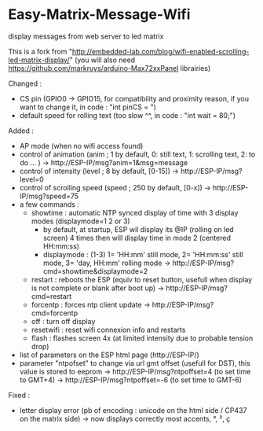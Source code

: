 # Easy-Matrix-Message-Wifi
display messages from web server to led matrix

This is a fork from "http://embedded-lab.com/blog/wifi-enabled-scrolling-led-matrix-display/"
(you will also need https://github.com/markruys/arduino-Max72xxPanel librairies)

Changed : 
- CS pin (GPIO0 -> GPIO15, for compatibility and proximity reason, if you want to change it, in code : "int pinCS = ")
- default speed for rolling text (too slow ^^, in code : "int wait = 80;")

Added : 
- AP mode (when no wifi access found)
- control of animation (anim ; 1 by default, 0: still text, 1: scrolling text, 2: to do ... )
	-> http://ESP-IP/msg?anim=1&msg=message 
- control of intensity (level ; 8 by default, [0-15])
	-> http://ESP-IP/msg?level=0
- control of scrolling speed (speed ; 250 by default, [0-x])
	-> http://ESP-IP/msg?speed=75
- a few commands :
	- showtime : automatic NTP synced display of time with 3 display modes (displaymode=1 2 or 3)
		- by default, at startup, ESP wil display its @IP (rolling on led screen) 4 times then will display time in mode 2 (centered HH:mm:ss)
		- displaymode : (1-3) 1= 'HH:mm' still mode, 2= 'HH:mm:ss' still mode, 3= 'day, HH:mm' rolling mode
		-> http://ESP-IP/msg?cmd=showtime&displaymode=2
	- restart : reboots the ESP (equiv to reset button, usefull when display is not complete or blank after boot up)
		-> http://ESP-IP/msg?cmd=restart
	- forcentp : forces ntp client update
		-> http://ESP-IP/msg?cmd=forcentp
	- off : turn off display
	- resetwifi : reset wifi connexion info and restarts
	- flash : flashes screen 4x (at limited intensity due to probable tension drop)
- list of parameters on the ESP html page (http://ESP-IP/)
- parameter "ntpofset" to change via url gmt offset (usefull for DST), this value is stored to eeprom
	-> http://ESP-IP/msg?ntpoffset=4 (to set time to GMT+4) 
	-> http://ESP-IP/msg?ntpoffset=-6 (to set time to GMT-6) 

Fixed : 
- letter display error (pb of encoding : unicode on the html side / CP437 on the matrix side)
	-> now displays correctly most accents, °, ², ç